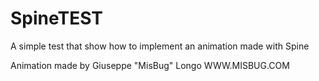 # SpineTEST
A simple test that show how to implement an animation made with Spine

Animation made by Giuseppe "MisBug" Longo
WWW.MISBUG.COM
